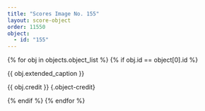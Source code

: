 ```yaml
---
title: "Scores Image No. 155"
layout: score-object
order: 11550
object:
  - id: "155"
---
```


{% for obj in objects.object_list %}
{% if obj.id == object[0].id %}

{{ obj.extended_caption }}

{{ obj.credit }} {.object-credit}

{% endif %}
{% endfor %}
